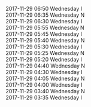 2017-11-29 06:50 Wednesday  I  
2017-11-29 06:35 Wednesday  N  
2017-11-29 06:30 Wednesday  I  
2017-11-29 05:55 Wednesday  N  
2017-11-29 05:45 Wednesday  I  
2017-11-29 05:40 Wednesday  N  
2017-11-29 05:30 Wednesday  I  
2017-11-29 05:25 Wednesday  N  
2017-11-29 05:20 Wednesday  I  
2017-11-29 04:40 Wednesday  N  
2017-11-29 04:30 Wednesday  I  
2017-11-29 04:05 Wednesday  N  
2017-11-29 04:00 Wednesday  I  
2017-11-29 03:40 Wednesday  N  
2017-11-29 03:35 Wednesday  I  

